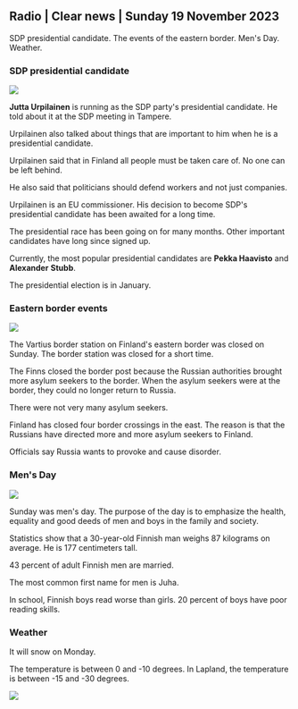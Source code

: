 ## Radio \| Clear news \| Sunday 19 November 2023

SDP presidential candidate. The events of the eastern border. Men's Day. Weather.

### SDP presidential candidate

![](https://images.cdn.yle.fi/image/upload/c_crop,h_3078,w_5472,x_0,y_536/ar_1.7777777777777777,c_fill,g_faces,h_675,w_1200/dpr_1.0/q_auto:eco/f_auto/fl_lossy/v1700390392/39-12029436559e5d3e7734)

**Jutta Urpilainen** is running as the SDP party's presidential candidate. He told about it at the SDP meeting in Tampere.

Urpilainen also talked about things that are important to him when he is a presidential candidate.

Urpilainen said that in Finland all people must be taken care of. No one can be left behind.

He also said that politicians should defend workers and not just companies.

Urpilainen is an EU commissioner. His decision to become SDP's presidential candidate has been awaited for a long time.

The presidential race has been going on for many months. Other important candidates have long since signed up.

Currently, the most popular presidential candidates are **Pekka Haavisto** and **Alexander** **Stubb**.

The presidential election is in January.

### Eastern border events

![](https://images.cdn.yle.fi/image/upload/c_crop,h_2312,w_4110,x_1360,y_535/ar_1.7777777777777777,c_fill,g_faces,h_675,w_1200/dpr_1.0/q_auto:eco/f_auto/fl_lossy/v1700313355/39-12026836558740e2c62a)

The Vartius border station on Finland's eastern border was closed on Sunday. The border station was closed for a short time.

The Finns closed the border post because the Russian authorities brought more asylum seekers to the border. When the asylum seekers were at the border, they could no longer return to Russia.

There were not very many asylum seekers.

Finland has closed four border crossings in the east. The reason is that the Russians have directed more and more asylum seekers to Finland.

Officials say Russia wants to provoke and cause disorder.

### Men's Day

![](https://images.cdn.yle.fi/image/upload/c_crop,h_3375,w_6000,x_0,y_164/ar_1.7777777777777777,c_fill,g_faces,h_675,w_1200/dpr_1.0/q_auto:eco/f_auto/fl_lossy/v1700042381/39-1200843655493de62883)

Sunday was men's day. The purpose of the day is to emphasize the health, equality and good deeds of men and boys in the family and society.

Statistics show that a 30-year-old Finnish man weighs 87 kilograms on average. He is 177 centimeters tall.

43 percent of adult Finnish men are married.

The most common first name for men is Juha.

In school, Finnish boys read worse than girls. 20 percent of boys have poor reading skills.

### Weather

It will snow on Monday.

The temperature is between 0 and -10 degrees. In Lapland, the temperature is between -15 and -30 degrees.

![](https://images.cdn.yle.fi/image/upload/c_crop,h_1080,w_1919,x_0,y_0/ar_1.7777777777777777,c_fill,g_faces,h_675,w_1200/dpr_1.0/q_auto:eco/f_auto/fl_lossy/v1700408413/39-1203034655a2c36dc32d)

